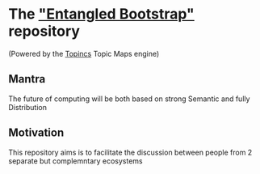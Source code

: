 The <a href="https://www.topincs.com/EntangledBootstrap/">"Entangled Bootstrap"</a> repository
==
(Powered by the <a href="https://www.topincs.com">Topincs</a> Topic Maps engine)


Mantra
-
The future of computing will be both based on strong Semantic and fully Distribution

Motivation
-
This repository aims is to facilitate the discussion between people from 2 separate but complemntary ecosystems
